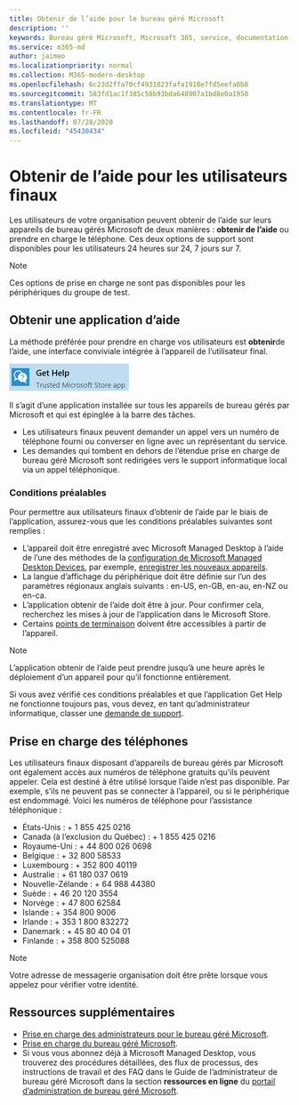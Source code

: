 ```yaml
---
title: Obtenir de l’aide pour le bureau géré Microsoft
description: ''
keywords: Bureau géré Microsoft, Microsoft 365, service, documentation
ms.service: m365-md
author: jaimeo
ms.localizationpriority: normal
ms.collection: M365-modern-desktop
ms.openlocfilehash: 6c23d2ffa70cf4931823fafa1918e7fd5eefa0b8
ms.sourcegitcommit: 583fd1ac1f385c58b93bda648907a1bd8e0a1950
ms.translationtype: MT
ms.contentlocale: fr-FR
ms.lasthandoff: 07/28/2020
ms.locfileid: "45430434"
---
```

# <a name="getting-help-for-end-users"></a>Obtenir de l’aide pour les utilisateurs finaux

Les utilisateurs de votre organisation peuvent obtenir de l’aide sur leurs appareils de bureau gérés Microsoft de deux manières : **obtenir de l’aide** ou prendre en charge le téléphone. Ces deux options de support sont disponibles pour les utilisateurs 24 heures sur 24, 7 jours sur 7.
 
>[!NOTE]
>Ces options de prise en charge ne sont pas disponibles pour les périphériques du groupe de test.

## <a name="get-help-app"></a>Obtenir une application d’aide

La méthode préférée pour prendre en charge vos utilisateurs est **obtenir**de l’aide, une interface conviviale intégrée à l’appareil de l’utilisateur final.  

![Icône obtenir une application d’aide](../../media/get-help.png)

Il s’agit d’une application installée sur tous les appareils de bureau gérés par Microsoft et qui est épinglée à la barre des tâches. 

- Les utilisateurs finaux peuvent demander un appel vers un numéro de téléphone fourni ou converser en ligne avec un représentant du service.
- Les demandes qui tombent en dehors de l’étendue prise en charge de bureau géré Microsoft sont redirigées vers le support informatique local via un appel téléphonique.

### <a name="prerequisites"></a>Conditions préalables
Pour permettre aux utilisateurs finaux d’obtenir de l’aide par le biais de l’application, assurez-vous que les conditions préalables suivantes sont remplies :

- L’appareil doit être enregistré avec Microsoft Managed Desktop à l’aide de l’une des méthodes de la [configuration de Microsoft Managed Desktop Devices](../get-started/set-up-devices.md), par exemple, [enregistrer les nouveaux appareils](../get-started/register-devices-self.md).
- La langue d’affichage du périphérique doit être définie sur l’un des paramètres régionaux anglais suivants : en-US, en-GB, en-au, en-NZ ou en-ca.
- L’application obtenir de l’aide doit être à jour. Pour confirmer cela, recherchez les mises à jour de l’application dans le Microsoft Store.
- Certains [points de terminaison](../get-ready/network.md#endpoints-allowed-that-are-necessary-for-microsoft-managed-desktop) doivent être accessibles à partir de l’appareil.

> [!NOTE]
> L’application obtenir de l’aide peut prendre jusqu’à une heure après le déploiement d’un appareil pour qu’il fonctionne entièrement.

Si vous avez vérifié ces conditions préalables et que l’application Get Help ne fonctionne toujours pas, vous devez, en tant qu’administrateur informatique, classer une [demande de support](admin-support.md).

## <a name="phone-support"></a>Prise en charge des téléphones

Les utilisateurs finaux disposant d’appareils de bureau gérés par Microsoft ont également accès aux numéros de téléphone gratuits qu’ils peuvent appeler. Cela est destiné à être utilisé lorsque l’aide n’est pas disponible. Par exemple, s’ils ne peuvent pas se connecter à l’appareil, ou si le périphérique est endommagé. Voici les numéros de téléphone pour l’assistance téléphonique :

- États-Unis : + 1 855 425 0216
- Canada (à l’exclusion du Québec) : + 1 855 425 0216
- Royaume-Uni : + 44 800 026 0698
- Belgique : + 32 800 58533
- Luxembourg : + 352 800 40119
- Australie : + 61 180 037 0619
- Nouvelle-Zélande : + 64 988 44380
- Suède : + 46 20 120 3554
- Norvège : + 47 800 62584
- Islande : + 354 800 9006
- Irlande : + 353 1 800 832272
- Danemark : + 45 80 40 04 01
- Finlande : + 358 800 525088

>[!NOTE]
>Votre adresse de messagerie organisation doit être prête lorsque vous appelez pour vérifier votre identité. 

## <a name="additional-resources"></a>Ressources supplémentaires
- [Prise en charge des administrateurs pour le bureau géré Microsoft](admin-support.md). 
- [Prise en charge du bureau géré Microsoft](../service-description/support.md).
- Si vous vous abonnez déjà à Microsoft Managed Desktop, vous trouverez des procédures détaillées, des flux de processus, des instructions de travail et des FAQ dans le Guide de l’administrateur de bureau géré Microsoft dans la section **ressources en ligne** du [portail d’administration de bureau géré Microsoft](https://aka.ms/mwaasportal).
